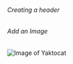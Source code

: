 ###### Creating a header
###### Add an Image
![Image of Yaktocat](https://octodex.github.com/images/yaktocat.png)
